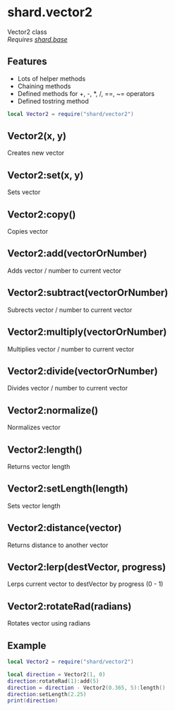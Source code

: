 # shard.vector2
Vector2 class  
*Requires [shard.base](base)*

## Features
 - Lots of helper methods
 - Chaining methods
 - Defined methods for +, -, *, /, ==, ~= operators
 - Defined tostring method

```lua
local Vector2 = require("shard/vector2")
```

## Vector2(x, y)
Creates new vector

## Vector2:set(x, y)
Sets vector

## Vector2:copy()
Copies vector

## Vector2:add(vectorOrNumber)
Adds vector / number to current vector

## Vector2:subtract(vectorOrNumber)
Subrects vector / number to current vector

## Vector2:multiply(vectorOrNumber)
Multiplies vector / number to current vector

## Vector2:divide(vectorOrNumber)
Divides vector / number to current vector

## Vector2:normalize()
Normalizes vector

## Vector2:length()
Returns vector length

## Vector2:setLength(length)
Sets vector length

## Vector2:distance(vector)
Returns distance to another vector

## Vector2:lerp(destVector, progress)
Lerps current vector to destVector by progress (0 - 1)

## Vector2:rotateRad(radians)
Rotates vector using radians

## Example
```lua
local Vector2 = require("shard/vector2")

local direction = Vector2(1, 0)
direction:rotateRad(1):add(5)
direction = direction - Vector2(0.365, 5):length()
direction:setLength(2.25)
print(direction)
```